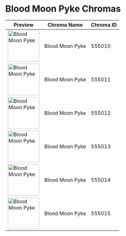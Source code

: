 # Blood Moon Pyke Chromas

| Preview | Chroma Name | Chroma ID |
|---|---|---|
| <img src='https://raw.communitydragon.org/latest/plugins/rcp-be-lol-game-data/global/default/v1/champion-chroma-images/555/555010.png' alt='Blood Moon Pyke' width='100'> | Blood Moon Pyke | 555010 |
| <img src='https://raw.communitydragon.org/latest/plugins/rcp-be-lol-game-data/global/default/v1/champion-chroma-images/555/555011.png' alt='Blood Moon Pyke' width='100'> | Blood Moon Pyke | 555011 |
| <img src='https://raw.communitydragon.org/latest/plugins/rcp-be-lol-game-data/global/default/v1/champion-chroma-images/555/555012.png' alt='Blood Moon Pyke' width='100'> | Blood Moon Pyke | 555012 |
| <img src='https://raw.communitydragon.org/latest/plugins/rcp-be-lol-game-data/global/default/v1/champion-chroma-images/555/555013.png' alt='Blood Moon Pyke' width='100'> | Blood Moon Pyke | 555013 |
| <img src='https://raw.communitydragon.org/latest/plugins/rcp-be-lol-game-data/global/default/v1/champion-chroma-images/555/555014.png' alt='Blood Moon Pyke' width='100'> | Blood Moon Pyke | 555014 |
| <img src='https://raw.communitydragon.org/latest/plugins/rcp-be-lol-game-data/global/default/v1/champion-chroma-images/555/555015.png' alt='Blood Moon Pyke' width='100'> | Blood Moon Pyke | 555015 |
